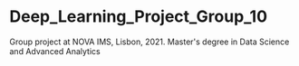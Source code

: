 # Deep_Learning_Project_Group_10
Group project at NOVA IMS, Lisbon, 2021. Master's degree in Data Science and Advanced Analytics
